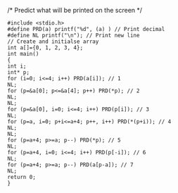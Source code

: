 /* Predict what will be printed on the screen */

	#include <stdio.h>
	#define PRD(a) printf("%d", (a) ) // Print decimal
	#define NL printf("\n"); // Print new line
	// Create and initialse array
	int a[]={0, 1, 2, 3, 4};
	int main()
	{
	int i;
	int* p;
	for (i=0; i<=4; i++) PRD(a[i]); // 1
	NL;
	for (p=&a[0]; p<=&a[4]; p++) PRD(*p); // 2
	NL;
	NL;
	for (p=&a[0], i=0; i<=4; i++) PRD(p[i]); // 3
	NL;
	for (p=a, i=0; p+i<=a+4; p++, i++) PRD(*(p+i)); // 4
	NL;
	NL;
	for (p=a+4; p>=a; p--) PRD(*p); // 5
	NL;
	for (p=a+4, i=0; i<=4; i++) PRD(p[-i]); // 6
	NL;
	for (p=a+4; p>=a; p--) PRD(a[p-a]); // 7
	NL;
	return 0;
	}